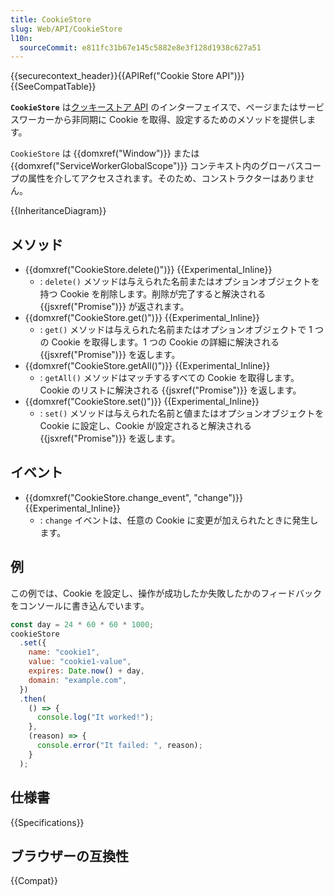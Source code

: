 ```yaml
---
title: CookieStore
slug: Web/API/CookieStore
l10n:
  sourceCommit: e811fc31b67e145c5882e8e3f128d1938c627a51
---
```


{{securecontext_header}}{{APIRef("Cookie Store API")}}{{SeeCompatTable}}

**`CookieStore`** は[クッキーストア API](/ja/docs/Web/API/Cookie_Store_API) のインターフェイスで、ページまたはサービスワーカーから非同期に Cookie を取得、設定するためのメソッドを提供します。

`CookieStore` は {{domxref("Window")}} または {{domxref("ServiceWorkerGlobalScope")}} コンテキスト内のグローバスコープの属性を介してアクセスされます。そのため、コンストラクターはありません。

{{InheritanceDiagram}}

## メソッド

- {{domxref("CookieStore.delete()")}} {{Experimental_Inline}}
  - : `delete()` メソッドは与えられた名前またはオプションオブジェクトを持つ Cookie を削除します。削除が完了すると解決される {{jsxref("Promise")}} が返されます。
- {{domxref("CookieStore.get()")}} {{Experimental_Inline}}
  - : `get()` メソッドは与えられた名前またはオプションオブジェクトで 1 つの Cookie を取得します。1 つの Cookie の詳細に解決される {{jsxref("Promise")}} を返します。
- {{domxref("CookieStore.getAll()")}} {{Experimental_Inline}}
  - : `getAll()` メソッドはマッチするすべての Cookie を取得します。Cookie のリストに解決される {{jsxref("Promise")}} を返します。
- {{domxref("CookieStore.set()")}} {{Experimental_Inline}}
  - : `set()` メソッドは与えられた名前と値またはオプションオブジェクトを Cookie に設定し、Cookie が設定されると解決される {{jsxref("Promise")}} を返します。

## イベント

- {{domxref("CookieStore.change_event", "change")}} {{Experimental_Inline}}
  - : `change` イベントは、任意の Cookie に変更が加えられたときに発生します。

## 例

この例では、Cookie を設定し、操作が成功したか失敗したかのフィードバックをコンソールに書き込んでいます。

```js
const day = 24 * 60 * 60 * 1000;
cookieStore
  .set({
    name: "cookie1",
    value: "cookie1-value",
    expires: Date.now() + day,
    domain: "example.com",
  })
  .then(
    () => {
      console.log("It worked!");
    },
    (reason) => {
      console.error("It failed: ", reason);
    }
  );
```

## 仕様書

{{Specifications}}

## ブラウザーの互換性

{{Compat}}
